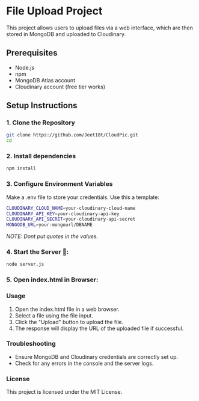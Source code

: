 # File Upload Project

This project allows users to upload files via a web interface, which are then stored in MongoDB and uploaded to Cloudinary.

## Prerequisites

- Node.js
- npm
- MongoDB Atlas account
- Cloudinary account (free tier works)

## Setup Instructions

### 1. Clone the Repository

```sh
git clone https://github.com/Jeet18t/CloudPic.git
cd 
```

### 2. Install dependencies

```sh
npm install
```

### 3. Configure Environment Variables
Make a .env file to store your credentials. Use this a template:

```sh
CLOUDINARY_CLOUD_NAME=your-cloudinary-cloud-name
CLOUDINARY_API_KEY=your-cloudinary-api-key
CLOUDINARY_API_SECRET=your-cloudinary-api-secret
MONGODB_URL=your-mongourl/DBNAME
```
*NOTE: Dont put quotes in the values.*

### 4. Start the Server 🚀:
```sh
node server.js
```
### 5. Open index.html in Browser:

### Usage
1. Open the index.html file in a web browser.
2. Select a file using the file input.
3. Click the "Upload" button to upload the file.
4. The response will display the URL of the uploaded file if successful.

### Troubleshooting
- Ensure MongoDB and Cloudinary credentials are correctly set up.
- Check for any errors in the console and the server logs.

### License
This project is licensed under the MIT License.
